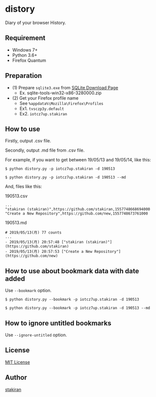 # distory
Diary of your browser History.

## Requirement
- Windows 7+
- Python 3.6+
- Firefox Quantum

## Preparation
- (1) Prepare `sqlite3.exe` from [SQLite Download Page](https://www.sqlite.org/download.html)
  - Ex. sqlite-tools-win32-x86-3280000.zip
- (2) Get your Firefox profile name
  - See `%appdata%\Mozilla\Firefox\Profiles`
  - Ex1. `tvsczp3y.default`
  - Ex2. `iotcz7up.stakiran`

## How to use
Firstly, output .csv file.

Secondly, output .md file from .csv file.

For example, if you want to get between 19/05/13 and 19/05/14, like this:

```
$ python distory.py -p iotcz7up.stakiran -d 190513

$ python distory.py -p iotcz7up.stakiran -d 190513 --md
```

And, files like this:

190513.csv

```
...
"stakiran (stakiran)",https://github.com/stakiran,1557748668694000
"Create a New Repository",https://github.com/new,1557748673761000
```

190513.md

```
# 2019/05/13(月) 77 counts
...
- 2019/05/13(月) 20:57:48 ["stakiran (stakiran)"](https://github.com/stakiran)
- 2019/05/13(月) 20:57:53 ["Create a New Repository"](https://github.com/new)
```

## How to use about bookmark data with date added
Use `--bookmark` option.

```
$ python distory.py --bookmark -p iotcz7up.stakiran -d 190513

$ python distory.py --bookmark -p iotcz7up.stakiran -d 190513 --md
```

## How to ignore untitled bookmarks
Use `--ignore-untitled` option.

## License
[MIT License](LICENSE)

## Author
[stakiran](https://github.com/stakiran)
